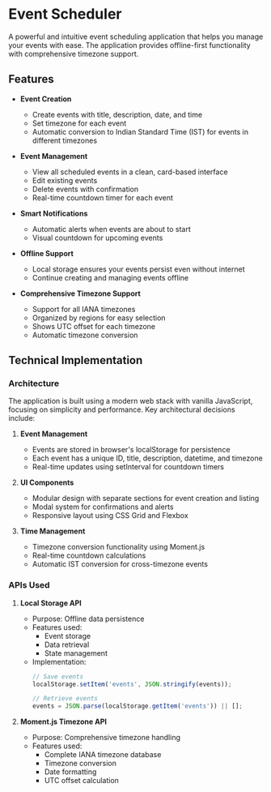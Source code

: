 # Event Scheduler

A powerful and intuitive event scheduling application that helps you manage your events with ease. The application provides offline-first functionality with comprehensive timezone support.

## Features

- **Event Creation**
  - Create events with title, description, date, and time
  - Set timezone for each event
  - Automatic conversion to Indian Standard Time (IST) for events in different timezones

- **Event Management**
  - View all scheduled events in a clean, card-based interface
  - Edit existing events
  - Delete events with confirmation
  - Real-time countdown timer for each event

- **Smart Notifications**
  - Automatic alerts when events are about to start
  - Visual countdown for upcoming events

- **Offline Support**
  - Local storage ensures your events persist even without internet
  - Continue creating and managing events offline

- **Comprehensive Timezone Support**
  - Support for all IANA timezones
  - Organized by regions for easy selection
  - Shows UTC offset for each timezone
  - Automatic timezone conversion

## Technical Implementation

### Architecture
The application is built using a modern web stack with vanilla JavaScript, focusing on simplicity and performance. Key architectural decisions include:

1. **Event Management**
   - Events are stored in browser's localStorage for persistence
   - Each event has a unique ID, title, description, datetime, and timezone
   - Real-time updates using setInterval for countdown timers

2. **UI Components**
   - Modular design with separate sections for event creation and listing
   - Modal system for confirmations and alerts
   - Responsive layout using CSS Grid and Flexbox

3. **Time Management**
   - Timezone conversion functionality using Moment.js
   - Real-time countdown calculations
   - Automatic IST conversion for cross-timezone events

### APIs Used

1. **Local Storage API**
   - Purpose: Offline data persistence
   - Features used:
     - Event storage
     - Data retrieval
     - State management
   - Implementation:
     ```javascript
     // Save events
     localStorage.setItem('events', JSON.stringify(events));
     
     // Retrieve events
     events = JSON.parse(localStorage.getItem('events')) || [];
     ```

2. **Moment.js Timezone API**
   - Purpose: Comprehensive timezone handling
   - Features used:
     - Complete IANA timezone database
     - Timezone conversion
     - Date formatting
     - UTC offset calculation
